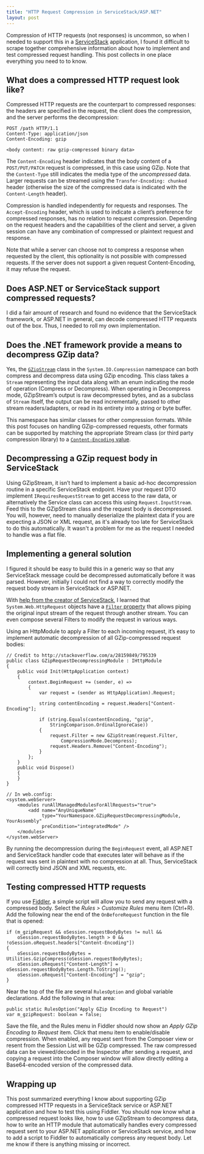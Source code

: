 ```yaml
---
title: "HTTP Request Compression in ServiceStack/ASP.NET"
layout: post
---
```


Compression of HTTP requests (not responses) is uncommon, so when I needed to support this in a [ServiceStack][] application, I found it difficult to scrape together comprehensive information about how to implement and test compressed request handling. This post collects in one place everything you need to to know.

## What does a compressed HTTP request look like?

Compressed HTTP requests are the counterpart to compressed responses: the headers are specified in the request, the client does the compression, and the server performs the decompression:

    POST /path HTTP/1.1
    Content-Type: application/json
    Content-Encoding: gzip

    <body content: raw gzip-compressed binary data>

The `Content-Encoding` header indicates that the body content of a `POST/PUT/PATCH` request is compressed, in this case using GZip. Note that the `Content-Type` still indicates the media type of the *uncompressed* data. Larger requests can be streamed using the `Transfer-Encoding: chunked` header (otherwise the size of the compressed data is indicated with the `Content-Length` header).

Compression is handled independently for requests and responses. The `Accept-Encoding` header, which is used to indicate a client’s preference for compressed responses, has no relation to request compression. Depending on the request headers and the capabilities of the client and server, a given session can have any combination of compressed or plaintext request and response.

Note that while a server can choose not to compress a response when requested by the client, this optionality is not possible with compressed requests. If the server does not support a given request Content-Encoding, it may refuse the request.

## Does ASP.NET or ServiceStack support compressed requests?

I did a fair amount of research and found no evidence that the ServiceStack framework, or ASP.NET in general, can decode compressed HTTP requests out of the box. Thus, I needed to roll my own implementation.

## Does the .NET framework provide a means to decompress GZip data?

Yes, the [`GZipStream`][GZipStream] class in the `System.IO.Compression` namespace can both compress and decompress data using GZip encoding. This class takes a `Stream` representing the input data along with an enum indicating the mode of operation (Compress or Decompress). When operating in Decompress mode, GZipStream’s output is raw decompressed bytes, and as a subclass of `Stream` itself, the output can be read incrementally, passed to other stream readers/adapters, or read in its entirety into a string or byte buffer.

This namespace has similar classes for other compression formats. While this post focuses on handling GZip-compressed requests, other formats can be supported by matching the appropriate Stream class (or third party compression library) to a [`Content-Encoding` value][encoding-tokens].

## Decompressing a GZip request body in ServiceStack

Using GZipStream, it isn’t hard to implement a basic ad-hoc decompression routine in a specific ServiceStack endpoint. Have your request DTO implement `IRequiresRequestStream` to get access to the raw data, or alternatively the Service class can access this using `Request.InputStream`. Feed this to the GZipStream class and the request body is decompressed. You will, however, need to manually deserialize the plaintext data if you are expecting a JSON or XML request, as it's already too late for ServiceStack to do this automatically. It wasn't a problem for me as the request I needed to handle was a flat file.

## Implementing a general solution

I figured it should be easy to build this in a generic way so that any <span class="nohyphen">ServiceStack</span> message could be decompressed automatically before it was parsed. However, initially I could not find a way to correctly modify the request body stream in ServiceStack or <span class="nohyphen">ASP.NET</span>.

With [help from the creator of ServiceStack][so], I learned that `System.Web.HttpRequest` objects have a [`Filter` property][filter] that allows piping the original input stream of the request through another stream. You can even compose several Filters to modify the request in various ways.

Using an HttpModule to apply a Filter to each incoming request, it’s easy to implement automatic decompression of all GZip-compressed request bodies:

    // Credit to http://stackoverflow.com/a/28159849/795339
    public class GZipRequestDecompressingModule : IHttpModule
    {
        public void Init(HttpApplication context)
        {
            context.BeginRequest += (sender, e) =>
            {
                var request = (sender as HttpApplication).Request;

                string contentEncoding = request.Headers["Content-Encoding"];

                if (string.Equals(contentEncoding, "gzip",
                    StringComparison.OrdinalIgnoreCase))
                {
                    request.Filter = new GZipStream(request.Filter,
                        CompressionMode.Decompress);
                    request.Headers.Remove("Content-Encoding");
                }
            };
        }
        public void Dispose()
        {
        }
    }

    // In web.config:
    <system.webServer>
        <modules runAllManagedModulesForAllRequests="true">
            <add name="AnyUniqueName"
                 type="YourNamespace.GZipRequestDecompressingModule, YourAssembly"
                 preCondition="integratedMode" />
        </modules>
    </system.webServer>

By running the decompression during the `BeginRequest` event, all ASP.NET and ServiceStack handler code that executes later will behave as if the request was sent in plaintext with no compression at all. Thus, ServiceStack will correctly bind JSON and XML requests, etc.

## Testing compressed HTTP requests

If you use [Fiddler][], a simple script will allow you to send any request with a compressed body. Select the *Rules > Customize Rules* menu item (Ctrl+R). Add the following near the end of the `OnBeforeRequest` function in the file that is opened:

    if (m_gzipRequest && oSession.requestBodyBytes != null &&
        oSession.requestBodyBytes.length > 0 && !oSession.oRequest.headers["Content-Encoding"])
    {
        oSession.requestBodyBytes = Utilities.GzipCompress(oSession.requestBodyBytes);
        oSession.oRequest["Content-Length"] = oSession.requestBodyBytes.Length.ToString();
        oSession.oRequest["Content-Encoding"] = "gzip";
    }

Near the top of the file are several `RulesOption` and global variable declarations. Add the following in that area:

    public static RulesOption("Apply GZip Encoding to Request")
    var m_gzipRequest: boolean = false;

Save the file, and the Rules menu in Fiddler should now show an *Apply GZip Encoding to Request* item. Click that menu item to enable/disable compression. When enabled, any request sent from the Composer view or resent from the Session List will be GZip compressed. The raw compressed data can be viewed/decoded in the Inspector after sending a request, and copying a request into the Composer window will allow directly editing a Base64-encoded version of the compressed data.

## Wrapping up

This post summarized everything I know about supporting GZip compressed HTTP requests in a ServiceStack service or ASP.NET application and how to test this using Fiddler. You should now know what a compressed request looks like, how to use GZipStream to decompress data, how to write an HTTP module that automatically handles every compressed request sent to your ASP.NET application or ServiceStack service, and how to add a script to Fiddler to automatically compress any request body. Let me know if there is anything missing or incorrect.

[ServiceStack]: https://servicestack.net
[GZipStream]: https://msdn.microsoft.com/en-us/library/system.io.compression.gzipstream(v=vs.110).aspx
[encoding-tokens]: https://en.wikipedia.org/wiki/HTTP_compression#Content-Encoding_tokens
[so]: https://stackoverflow.com/q/28159280/795339
[filter]: https://msdn.microsoft.com/en-us/library/system.web.httprequest.filter(v=vs.110).aspx
[Fiddler]: http://www.telerik.com/fiddler
